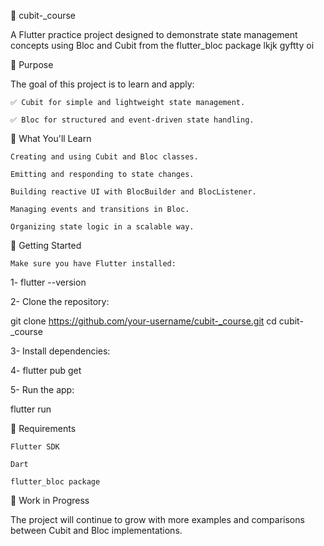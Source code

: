 📱 cubit-_course

A Flutter practice project designed to demonstrate state management concepts using Bloc and Cubit from the flutter_bloc package lkjk gyftty oi 

🎯 Purpose

The goal of this project is to learn and apply:

    ✅ Cubit for simple and lightweight state management.

    ✅ Bloc for structured and event-driven state handling.

🧠 What You'll Learn

    Creating and using Cubit and Bloc classes.

    Emitting and responding to state changes.

    Building reactive UI with BlocBuilder and BlocListener.

    Managing events and transitions in Bloc.

    Organizing state logic in a scalable way.

🚀 Getting Started

    Make sure you have Flutter installed:

1- flutter --version

2- Clone the repository:

git clone https://github.com/your-username/cubit-_course.git
cd cubit-_course

3- Install dependencies:

4- flutter pub get

5- Run the app:

flutter run

📌 Requirements

    Flutter SDK

    Dart

    flutter_bloc package

🚧 Work in Progress

The project will continue to grow with more examples and comparisons between Cubit and Bloc implementations.


